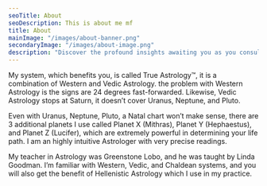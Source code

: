 ```yaml
---
seoTitle: About
seoDescription: This is about me mf 
title: About
mainImage: "/images/about-banner.png"
secondaryImage: "/images/about-image.png"
description: "Discover the profound insights awaiting you as you consult with the world's leading Astrologer in both Vedic and Western systems. Unlock the key towards boundless wisdom encoded within the celestial bodies, as your journey guides you towards profound revelations."
---
```


My system, which benefits you, is called True Astrology™, it is a combination of Western and Vedic Astrology. the problem with Western Astrology is the signs are 24 degrees fast-forwarded. Likewise, Vedic Astrology stops at Saturn, it doesn’t cover Uranus, Neptune, and Pluto.

Even with Uranus, Neptune, Pluto, a Natal chart won’t make sense, there are 3 additional planets I use called Planet X (Mithras), Planet Y (Hephaestus), and Planet Z (Lucifer), which are extremely powerful in determining your life path. I am an highly intuitive Astrologer with very precise readings.

My teacher in Astrology was Greenstone Lobo, and he was taught by Linda Goodman. I’m familiar with Western, Vedic, and Chaldean systems, and you will also get the benefit of Hellenistic Astrology which I use in my practice.
